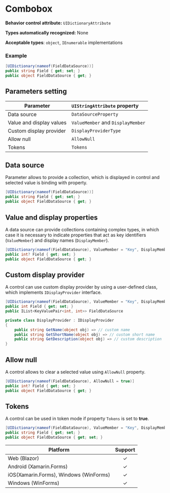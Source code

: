 # Combobox

**Behavior control attribute:**  `UIDictionaryAttribute`

**Types automatically recognized:** None

**Acceptable types**: `object`, `IEnumerable` implementations

###  Example
```csharp
[UIDictionary(nameof(FieldDataSource))]
public string Field { get; set; }
public object FieldDataSource { get; }
```

## Parameters setting

| Parameter | `UIStringAttribute` property | 
| -----------|:------------- 
| Data source | `DataSourceProperty` |
| Value and display values  | `ValueMember` and `DisplayMember`|
| Custom display provider | `DisplayProviderType` |
| Allow null | `AllowNull` |
| Tokens| `Tokens` |

## Data source

Parameter allows to provide a collection, which is displayed in control and selected value is binding with property.

```csharp
[UIDictionary(nameof(FieldDataSource))]
public string Field { get; set; }
public object FieldDataSource { get; }
```

## Value and display properties

A data source can provide collections containing complex types, in which case it is necessary to indicate properties that act as key identifiers (`ValueMember`) and display names (`DisplayMember`).

```csharp
[UIDictionary(nameof(FieldDataSource), ValueMember = "Key", DisplayMember = "Value")]
public int? Field { get; set; }
public object FieldDataSource { get; }
```

## Custom display provider
A control can use custom display provider by using a user-defined class, which implements `IDisplayProvider` interface.

```csharp
[UIDictionary(nameof(FieldDataSource), ValueMember = "Key", DisplayMember = "Value", DisplayProviderType = typeof(DisplayProvider))]
public int Field { get; set; }
public IList<KeyValuePair<int, int>> FieldDataSource

private class DisplayProvider : IDisplayProvider
{
    public string GetName(object obj) => // custom name
    public string GetShortName(object obj) => // custom short name
    public string GetDescription(object obj) => // custom description
}
```

## Allow null
A control allows to clear a selected value using `AllowNull` property.

```csharp
[UIDictionary(nameof(FieldDataSource), AllowNull = true)]
public int? Field { get; set; }
public object FieldDataSource { get; }
```

## Tokens
A control can be used in token mode if property `Tokens` is set to **true**.

```csharp
[UIDictionary(nameof(FieldDataSource), ValueMember = "Key", DisplayMember = "Value", Tokens = true)]
public string Field { get; set; }
public object FieldDataSource { get; set; }
```

| Platform | Support | 
| -----------|:-------------:| 
| Web (Blazor) | &check; |
| Android (Xamarin.Forms) | &check; |
| iOS(Xamarin.Forms), Windows (WinForms) | &check; |
| Windows (WinForms) | &check; |